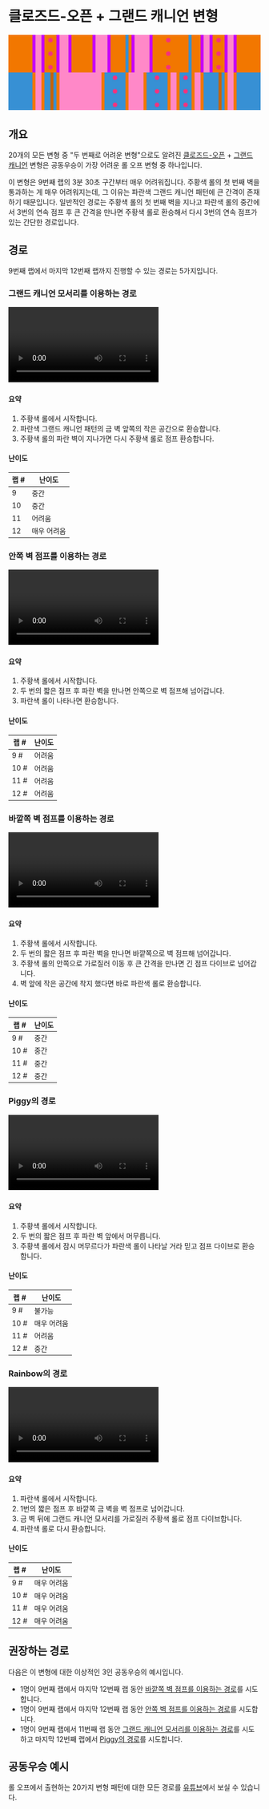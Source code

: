 # 클로즈드-오픈 + 그랜드 캐니언 변형

![Closed-Open + Grand Canyon](../images/variations/closed-open-grand-canyon.jpg)

## 개요

20개의 모든 변형 중 "두 번째로 어려운 변형"으로도 알려진 [클로즈드-오픈](../rolls/closed-open-open-closed.md#주황색-롤) + [그랜드 캐니언](../rolls/grand-canyon.md) 변형은 공동우승이 가장 어려운 롤 오프 변형 중 하나입니다.

이 변형은 9번째 랩의 3분 30초 구간부터 매우 어려워집니다. 주황색 롤의 첫 번째 벽을 통과하는 게 매우 어려워지는데, 그 이유는 파란색 그랜드 캐니언 패턴에 큰 간격이 존재하기 때문입니다. 일반적인 경로는 주황색 롤의 첫 번째 벽을 지나고 파란색 롤의 중간에서 3번의 연속 점프 후 큰 간격을 만나면 주황색 롤로 환승해서 다시 3번의 연속 점프가 있는 간단한 경로입니다.

## 경로

9번째 랩에서 마지막 12번째 랩까지 진행할 수 있는 경로는 5가지입니다.

### 그랜드 캐니언 모서리를 이용하는 경로

<video controls>
  <source src="../../images/variations/closed-open-grand-canyon-gc-ledge.mp4" type="video/mp4">
</video>

#### 요약

1. 주황색 롤에서 시작합니다.
2. 파란색 그랜드 캐니언 패턴의 금 벽 앞쪽의 작은 공간으로 환승합니다.
3. 주황색 롤의 파란 벽이 지나가면 다시 주황색 롤로 점프 환승합니다.

#### 난이도

| 랩 #  | 난이도      |
| ----- | ---------- |
| 9     | 중간        |
| 10    | 중간        |
| 11    | 어려움      |
| 12    | 매우 어려움  |

### 안쪽 벽 점프를 이용하는 경로

<video controls>
  <source src="../../images/variations/closed-open-grand-canyon-inner-wall-jump.mp4" type="video/mp4">
</video>

#### 요약

1. 주황색 롤에서 시작합니다.
2. 두 번의 짧은 점프 후 파란 벽을 만나면 안쪽으로 벽 점프해 넘어갑니다.
3. 파란색 롤이 나타나면 환승합니다.

#### 난이도

| 랩 #  | 난이도      |
| ----- | ---------- |
| 9 #   | 어려움      |
| 10 #  | 어려움      |
| 11 #  | 어려움      |
| 12 #  | 어려움      |

### 바깥쪽 벽 점프를 이용하는 경로

<video controls>
  <source src="../../images/variations/closed-open-grand-canyon-outer-wall-jump.mp4" type="video/mp4">
</video>

#### 요약

1. 주황색 롤에서 시작합니다.
2. 두 번의 짧은 점프 후 파란 벽을 만나면 바깥쪽으로 벽 점프해 넘어갑니다.
3. 주황색 롤의 안쪽으로 가로질러 이동 후 큰 간격을 만나면 긴 점프 다이브로 넘어갑니다.
4. 벽 앞에 작은 공간에 착지 했다면 바로 파란색 롤로 환승합니다.

#### 난이도

| 랩 #  | 난이도      |
| ----- | ---------- |
| 9 #   | 중간        |
| 10 #  | 중간        |
| 11 #  | 중간        |
| 12 #  | 중간        |

### Piggy의 경로

<video controls>
  <source src="../../images/variations/closed-open-grand-canyon-piggys-path.mp4" type="video/mp4">
</video>

#### 요약

1. 주황색 롤에서 시작합니다.
2. 두 번의 짧은 점프 후 파란 벽 앞에서 머무릅니다.
3. 주황색 롤에서 잠시 머무르다가 파란색 롤이 나타날 거라 믿고 점프 다이브로 환승합니다.

#### 난이도

| 랩 #  | 난이도      |
| ----- | ---------- |
| 9 #   | 불가능      |
| 10 #  | 매우 어려움 |
| 11 #  | 어려움      |
| 12 #  | 중간        |

### Rainbow의 경로

<video controls>
  <source src="../../images/variations/closed-open-grand-canyon-rainbow-path.mp4" type="video/mp4">
</video>

#### 요약

1. 파란색 롤에서 시작합니다.
2. 1번의 짧은 점프 후 바깥쪽 금 벽을 벽 점프로 넘어갑니다.
3. 금 벽 뒤에 그랜드 캐니언 모서리를 가로질러 주황색 롤로 점프 다이브합니다.
4. 파란색 롤로 다시 환승합니다.

#### 난이도

| 랩 #  | 난이도      |
| ----- | ---------- |
| 9 #   | 매우 어려움 |
| 10 #  | 매우 어려움 |
| 11 #  | 매우 어려움 |
| 12 #  | 매우 어려움 |

## 권장하는 경로

다음은 이 변형에 대한 이상적인 3인 공동우승의 예시입니다.

* 1명이 9번째 랩에서 마지막 12번째 랩 동안 [바깥쪽 벽 점프를 이용하는 경로](./closed-open-grand-canyon.md#바깥쪽-벽-점프를-이용하는-경로)를 시도합니다.
* 1명이 9번째 랩에서 마지막 12번째 랩 동안 [안쪽 벽 점프를 이용하는 경로](./closed-open-grand-canyon.md#안쪽-벽-점프를-이용하는-경로)를 시도합니다.
* 1명이 9번째 랩에서 11번째 랩 동안 [그랜드 캐니언 모서리를 이용하는 경로](./closed-open-grand-canyon.md#그랜드-캐니언-모서리를-이용하는-경로)를 시도 하고 마지막 12번째 랩에서 [Piggy의 경로](./closed-open-grand-canyon.md#Piggy의-경로)를 시도합니다.

## 공동우승 예시

롤 오프에서 출현하는 20가지 변형 패턴에 대한 모든 경로를 [유튜브](https://www.youtube.com/playlist?list=PLG_QNSp9ZgJLWYSNl4vY26VJCZeOQHO1F)에서 보실 수 있습니다.
